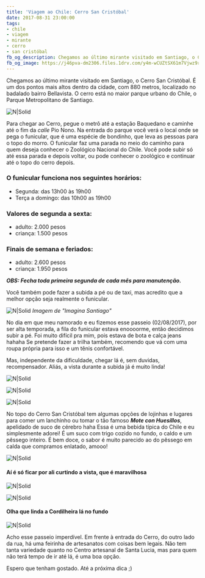 ```yaml
---
title: 'Viagem ao Chile: Cerro San Cristóbal'
date: 2017-08-31 23:00:00
tags:
- chile
- viagem 
- mirante
- cerro
- san cristóbal
fb_og_description: Chegamos ao último mirante visitado em Santiago, o Cerro San Cristóbal. É um dos pontos mais altos dentro da cidade, com 880 metros, localizado no badalado bairro Bellavista. O cerro está no maior parque urbano do Chile, o Parque Metropolitano de Santiago.
fb_og_image: https://j46pva-dm2306.files.1drv.com/y4m-wCUZtSX61m7Vjwz9r7JEH1MdUAoP8oZ6uIBPk7QoNmy8eNJ4e39dSdWOw6fgd8mVIni7vTtBKOgY0sfTp6AK47WOJxEhw0aBTAN1nbaWC1fUQ0DUyuigqlcSrnpDwGq-J_aWVxdxPCBJEuLgKyXwQjA4LPBP0TN6pfsje4HX-5vV8bTigZGzBRZdcy_AqEfus08av1i40wWf1JShfhqlw?width=660&height=440&cropmode=none
---
```


Chegamos ao último mirante visitado em Santiago, o Cerro San Cristóbal.
É um dos pontos mais altos dentro da cidade, com 880 metros, localizado no badalado bairro Bellavista. O cerro está no maior parque urbano do Chile, o Parque Metropolitano de Santiago. 

![N|Solid](https://j46pva-dm2306.files.1drv.com/y4m-wCUZtSX61m7Vjwz9r7JEH1MdUAoP8oZ6uIBPk7QoNmy8eNJ4e39dSdWOw6fgd8mVIni7vTtBKOgY0sfTp6AK47WOJxEhw0aBTAN1nbaWC1fUQ0DUyuigqlcSrnpDwGq-J_aWVxdxPCBJEuLgKyXwQjA4LPBP0TN6pfsje4HX-5vV8bTigZGzBRZdcy_AqEfus08av1i40wWf1JShfhqlw?width=660&height=440&cropmode=none)
<!-- more -->

Para chegar ao Cerro, pegue o metrô até a estação Baquedano e caminhe até o fim da *calle*  Pio Nono. 
Na entrada do parque você verá o local onde se pega o funicular, que é uma espécie de bondinho, que leva as pessoas para o topo do morro.
O funicular faz uma parada no meio do caminho para quem deseja conhecer o Zoológico Nacional do Chile. Você pode subir só até essa parada e depois voltar, ou pode conhecer o zoológico e continuar até o topo do cerro depois. 

### O funicular funciona nos seguintes horários:
- Segunda: das 13h00 às 19h00
- Terça a domingo: das 10h00 as 19h00

### Valores de segunda a sexta:
- adulto: 2.000 pesos
- criança: 1.500 pesos 

### Finais de semana e feriados:
- adulto: 2.600 pesos 
- criança:  1.950 pesos 

***OBS: Fecha toda primeira segunda de cada mês para manutenção.***

Você também pode fazer a subida a pé ou de taxi, mas acredito que a melhor opção seja realmente o funicular.

![N|Solid](https://jbnhag-dm2306.files.1drv.com/y4mGvZkfAJCyJNtYdQl7wYKcu9YoTmOzREpLdFBXtqNNpC-TNtOcty_BPDb9GGVccHxMNujzNWBD3fvIPuGavN4wTPxRtw9Z8yVr7gziudyrulFo6MtG8ZKIdI7VahEzqhea4kbReQM5lc403APSZZHFVYCnjPQQDy-BFJDF0Yfy3RuVnfwE5YugDieAaGNBRmY-JUSGkj6kob8O7GTuf774w?width=640&height=428&cropmode=none)
*Imagem de "Imagina Santiago"*

No dia em que meu namorado e eu fizemos esse passeio (02/08/2017), por ser alta temporada, a fila do funicular estava enoooorme, então decidimos subir a pé.
Foi muito difícil pra mim, pois estava de bota e calça jeans hahaha
Se pretende fazer a trilha também, recomendo que vá com uma roupa própria para isso e um tênis confortável.

Mas, independente da dificuldade, chegar lá é, sem duvidas, recompensador. 
Aliás, a vista durante a subida já é muito linda!

![N|Solid](https://j46bxg-dm2306.files.1drv.com/y4m8mZs5DBMX8NMhbXbFkIZCoVFsTFsRRP5Oq53n8fpibDA9_pqp4Y7vAZYX0cPwxPBhBupcOBUrq1EtV3AV8lRbmqjj1l2LAf1bE-XXEw0sJFbCfFDbzHT5c4E9Bopun-r-zKcEUMnVQuYXXT3G0CqJRDiMHZswGbZrglw3hR2j8lLIK5BJaetwOMy5eLJJdHN7VT4W2T-s0RXlsxG9aBPuA?width=660&height=439&cropmode=none)

![N|Solid](https://jbkqdq-dm2306.files.1drv.com/y4m2Vrj27YEmgEIJk0NFykyZZNPZuAnh2jOo-ZVEqupMWy_An0RCKCHnn25k1eF4glX50S3N65GhjaMM_GNPu2LnfaNiLJFn5L_oiBe1Yr4K_8Qnfg6_KmgXtqTbHAdG5NaNcEXXsqFgYCAaH2Sf4U-hbdI2NOzeTXOLGoqYkxG4ayDB76c603NNs7bMoO1KrVsy-OZ-RZYrGif7YAcYNBkZA?width=660&height=440&cropmode=none)

![N|Solid](https://jbnaiw-dm2306.files.1drv.com/y4mo-WyZ3trAV83DvwfvUNojquzm4TK0_L1EOaYHWjuP4KGsEexFq2D1kXeXgH8N43hpjEA-aUu5OHsIao6-AJnegmDrobqJW9TMdtIbkRQb5hFxxGFCNpLPMVkcIzX6MBTKYPxJfF1qxNFbUO-mBacPJMcaM_LZDcgFvDShogU5Yihy_oOTZeFqrFbSsjAnhqKi8Rtp7-ORXIbrbvDDo_w_g?width=660&height=440&cropmode=none)

No topo do Cerro San Cristóbal tem algumas opções de lojinhas e lugares para comer um lanchinho ou tomar o tão famoso ***Mote con Huesillos***, apelidado de suco de cérebro haha
Essa é uma bebida típica do Chile e eu simplesmente adorei! É um suco com trigo cozido no fundo, o caldo e um pêssego inteiro. É bem doce, o sabor é muito parecido ao do pêssego em calda que compramos enlatado, amooo!

![N|Solid](https://jbkxva-dm2306.files.1drv.com/y4mVo0B6jH31j1Q_-Rzw-YR9MEaNsgJcFN04X1u2YQhnHks8aNQ3U-7ijyMMIxN30A0UbwszhNUROhFSOSRTS0sqgHdm5HPMjoNkdEmxTGpr9oujCc2eKhsB19TmDVwWPKLKlg27L3ST9UNr38caIScGHciwyiaIcdekrTLhZ3rx2k0uXEHCt970IkCA0FBjMxdke1Mq2iMuQclDOZGdKG79w?width=660&height=440&cropmode=none)

#### Aí é só ficar por ali curtindo a vista, que é maravilhosa

![N|Solid](https://jbmrgq-dm2306.files.1drv.com/y4mA7ww66KjEX5aaj5FH-eOoeAPdJ-Vm5lF6pduMpwKpIADlnNwOHnCoQexcOYVDQEAxHzb7tpukqTmUwhqLAVQhf4-62yo5ApEKUohtNrbAUibQlyrqQHf67ucljikvP9af6tFO6lbd7M1zW4cy4XfJSFII5uOj7P2yysoI8SlvofOqa7FnQlskPRGK6EkBWPuXYwz-RO-vYuPlHI71wCqKA?width=660&height=440&cropmode=none)

![N|Solid](https://jbl1ma-dm2306.files.1drv.com/y4mC5wD86LLeOsbXLbRciFjQoMgD-7fMXbx7QWMAiqH9VbsZoRBmj5nXUekQ9t6FT1X8EOzzmspGy0ttnXi-vh40hMZwNqnPwxRQR6xMkDlZzHI3AGgg9risDCWE61v01FUUmdmvTUey0jmmXGZRSMk5QZORu0FIH_0BkdqTAH5sM2ixbWlDfHcs8zmOych35WRIwbE7xeYvZwb1Fp9j71B7g?width=660&height=440&cropmode=none)

#### Olha que linda a Cordilheira lá no fundo 

![N|Solid](https://j47tma-dm2306.files.1drv.com/y4mYLe6pOJrfoZhWx__pBHVjsoSYLjchCYL5c9tmP8xIDJsqFh-Rdz734k1zulMQroGjc0fIYZaCk7qqPCCxta5hVFFEQXl4E5DK7-sAJucJTwGOHuQmX9uIZBvl4qc1085Uwyzz9WOQx2ok87vHZXwfwa1OJYWn3oe_kRcpu8QaVP537A5uttBokgNh7nQnv_1skyp3FTg94VKiYIIZEbibQ?width=660&height=440&cropmode=none)

Acho esse passeio imperdível.
Em frente à entrada do Cerro, do outro lado da rua, há uma feirinha de artesanatos com coisas bem legais. Não tem tanta variedade quanto no Centro artesanal de Santa Lucia, mas para quem não terá tempo de ir até lá, é uma boa opção. 

Espero que tenham gostado. 
Até a próxima dica ;) 
